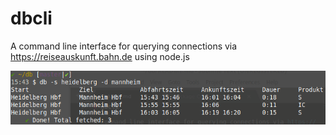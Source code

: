 # dbcli

A command line interface for querying connections via https://reiseauskunft.bahn.de using node.js

![](images/dbcli_showcase.png)